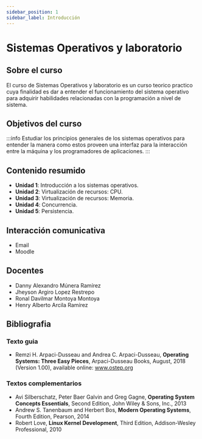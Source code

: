 ```yaml
---
sidebar_position: 1
sidebar_label: Introducción
---
```


# Sistemas Operativos y laboratorio

## Sobre el curso

El curso de Sistemas Operativos y laboratorio es un curso teorico practico cuya finalidad es dar a entender el funcionamiento del sistema operativo para adquirir habilidades relacionadas con la programación a nivel de sistema.

## Objetivos del curso

:::info
Estudiar los principios generales de los sistemas operativos para entender la manera como estos proveen una interfaz para la interacción entre la máquina y los programadores de aplicaciones.
:::

## Contenido resumido

* **Unidad 1**: Introducción a los sistemas operativos.
* **Unidad 2**: Virtualización de recursos: CPU.
* **Unidad 3**: Virtualización de recursos: Memoria.
* **Unidad 4**: Concurrencia.
* **Unidad 5**: Persistencia.

## Interacción comunicativa

* Email
* Moodle

## Docentes

* Danny Alexandro Múnera Ramírez
* Jheyson Argiro Lopez Restrepo
* Ronal Davilmar Montoya Montoya
* Henry Alberto Arcila Ramírez

## Bibliografia

### Texto guia

* Remzi H. Arpaci-Dusseau and Andrea C. Arpaci-Dusseau, **Operating Systems: Three Easy Pieces**, Arpaci-Dusseau Books, August, 2018 (Version 1.00), available online: www.ostep.org 

### Textos complementarios

* Avi Silberschatz, Peter Baer Galvin and Greg Gagne, **Operating System Concepts Essentials**, Second Edition, John Wiley & Sons, Inc., 2013 
* Andrew S. Tanenbaum and Herbert Bos, **Modern Operating Systems**, Fourth Edition, Pearson, 2014
* Robert Love, **Linux Kernel Development**, Third Edition, Addison-Wesley Professional, 2010
